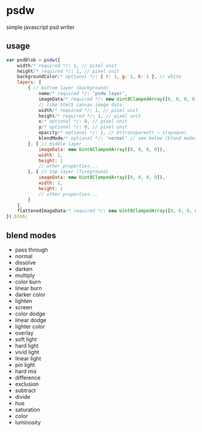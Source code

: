 # psdw
simple javascript psd writer

## usage
```js
var psdBlob = psdw({
    width/* required */: 1, // pixel unit
    height/* required */: 1, // pixel unit
    backgroundColor/* optional */: { r: 1, g: 1, b: 1 }, // white
    layers: [
        { // bottom layer (background)
            name/* required */: 'psdw layer',
            imageData/* required */: new Uint8ClampedArray([0, 0, 0, 0]),
            // like html5 canvas image data
            width/* required */: 1, // pixel unit
            height/* required */: 1, // pixel unit
            x/* optional */: 0, // pixel unit
            y/* optional */: 0, // pixel unit
            opacity/* optional */: 1, // 0(transparent) ~ 1(opaque)
            blendMode/* optional */: 'normal' // see below (blend modes)
        }, { // middle layer
            imageData: new Uint8ClampedArray([0, 0, 0, 0]),
            width: 1,
            height: 1
            // other properties...
        }, { // top layer (foreground)
            imageData: new Uint8ClampedArray([0, 0, 0, 0]),
            width: 1,
            height: 1
            // other properties...
        }
    ],
    flattenedImageData/* required */: new Uint8ClampedArray([0, 0, 0, 0])
}).blob;
```

## blend modes
* pass through
* normal
* dissolve
* darken
* multiply
* color burn
* linear burn
* darker color
* lighten
* screen
* color dodge
* linear dodge
* lighter color
* overlay
* soft light
* hard light
* vivid light
* linear light
* pin light
* hard mix
* difference
* exclusion
* subtract
* divide
* hue
* saturation
* color
* luminosity
